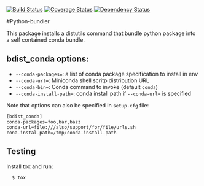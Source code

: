 [![Build Status](https://travis-ci.org/dopuskh3/python-bundler.svg?branch=master)](https://travis-ci.org/dopuskh3/python-bundler)
[![Coverage Status](https://coveralls.io/repos/github/dopuskh3/python-bundler/badge.svg?branch=master)](https://coveralls.io/github/dopuskh3/python-bundler?branch=master)
[![Dependency Status](https://gemnasium.com/badges/github.com/dopuskh3/python-bundler.svg)](https://gemnasium.com/github.com/dopuskh3/python-bundler)

#Python-bundler

This package installs a distutils command that bundle python package into a self contained conda bundle.

## bdist_conda options:

* `--conda-packages=`: a list of conda package specification to install in env
* `--conda-url=`: Miniconda shell scritp distribution URL
* `--conda-bin=`: Conda command to invoke (default `conda`)
* `--conda-install-path=`: conda install path if `--conda-url=` is specified

Note that options can also be specified in `setup.cfg` file:

~~~~
[bdist_conda]
conda-packages=foo,bar,bazz
conda-url=file:///also/support/for/file/urls.sh
cona-instal-path=/tmp/conda-install-path
~~~~

## Testing

Install tox and run:

```
  $ tox
```
